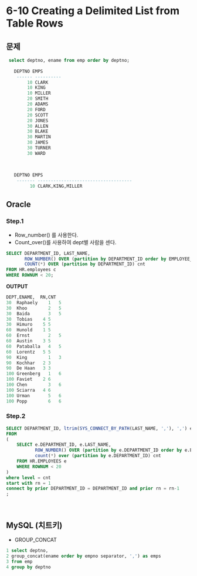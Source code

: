 # 6-10 Creating a Delimited List from Table Rows

## 문제

~~~sql
 select deptno, ename from emp order by deptno;
 
   DEPTNO EMPS
    ------ ----------
        10 CLARK
        10 KING
        10 MILLER
        20 SMITH
        20 ADAMS
        20 FORD
        20 SCOTT
        20 JONES
        30 ALLEN
        30 BLAKE
        30 MARTIN
        30 JAMES
        30 TURNER
        30 WARD
        
        
        
   DEPTNO EMPS
    ------- ------------------------------------
         10 CLARK,KING,MILLER
~~~



## Oracle

### Step.1

- Row_number() 를 사용한다.
- Count_over()를 사용하여 dept별 사람을 센다.

~~~sql
SELECT DEPARTMENT_ID, LAST_NAME,
       ROW_NUMBER() OVER (partition by DEPARTMENT_ID order by EMPLOYEE_ID) rn,
       COUNT(*) OVER (partition by DEPARTMENT_ID) cnt
FROM HR.employees c
WHERE ROWNUM < 20;
~~~

**OUTPUT**

~~~sql
DEPT,ENAME,  RN,CNT
30	Raphaely	1	5
30	Khoo	    2	5
30	Baida	    3	5
30	Tobias	  4	5
30	Himuro	  5	5
60	Hunold	  1	5
60	Ernst	    2	5
60	Austin	  3	5
60	Pataballa	4	5
60	Lorentz	  5	5
90	King	    1	3
90	Kochhar	  2	3
90	De Haan	  3	3
100	Greenberg	1	6
100	Faviet	  2	6
100	Chen	    3	6
100	Sciarra	  4	6
100	Urman	    5	6
100	Popp	    6	6
~~~



### Step.2

~~~sql
SELECT DEPARTMENT_ID, ltrim(SYS_CONNECT_BY_PATH(LAST_NAME, ','), ',') emps
FROM
(
	SELECT e.DEPARTMENT_ID, e.LAST_NAME,
	       ROW_NUMBER() OVER (partition by e.DEPARTMENT_ID order by e.EMPLOYEE_ID) rn,
	       count(*) over (partition by e.DEPARTMENT_ID) cnt
	FROM HR.EMPLOYEES e
	WHERE ROWNUM < 20
)
where level = cnt
start with rn = 1
connect by prior DEPARTMENT_ID = DEPARTMENT_ID and prior rn = rn-1
;
~~~



<br>

## MySQL (치트키)

- GROUP_CONCAT

~~~sql
1 select deptno,
2 group_concat(ename order by empno separator, ',') as emps
3 from emp
4 group by deptno
~~~

